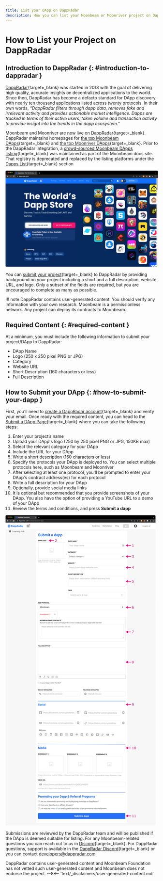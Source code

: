 ```yaml
---
title: List your DApp on DappRadar
description: How you can list your Moonbeam or Moonriver project on DappRadar, a listing and ranking platform for smart contracts and DApps deployed to Moonbeam.
---
```


# How to List your Project on DappRadar

## Introduction to DappRadar {: #introduction-to-dappradar }

[DappRadar](https://dappradar.com){target=\_blank} was started in 2018 with the goal of delivering high quality, accurate insights on decentralized applications to the world. Since then, DappRadar has become a defacto standard for DApp discovery with nearly ten thousand applications listed across twenty protocols. In their own words, *“DappRadar filters through dapp data, removes fake and irrelevant activity and provides actionable market intelligence. Dapps are tracked in terms of their active users, token volume and transaction activity to provide insight into the trends in the dapp ecosystem.”*

Moonbeam and Moonriver are [now live on DappRadar](https://dappradar.com/blog/dappradar-now-tracking-dapps-on-moonbeam-moonriver){target=\_blank}. DappRadar maintains homepages for [the top Moonbeam DApps](https://dappradar.com/rankings/protocol/moonbeam){target=\_blank} and [the top Moonriver DApps](https://dappradar.com/rankings/protocol/moonriver){target=\_blank}. Prior to the DappRadar integration, a [crowd-sourced Moonbeam DApps listing](https://github.com/moonbeam-foundation/moonbeam-project-directory){target=\_blank} was maintained as part of the Moonbeam docs site. That registry is deprecated and replaced by the listing platforms under the [Dapps List](/learn/dapps-list/){target=\_blank} section

![DappRadar Home Page](/images/learn/dapps-list/dapp-radar/dapp-radar-1.webp)

You can [submit your project](https://dappradar.com/dashboard/submit-dapp){target=\_blank} to DappRadar by providing background on your project including a short and a full description, website URL, and logo. Only a subset of the fields are required, but you are encouraged to complete as many as possible.

!!! note
    DappRadar contains user-generated content. You should verify any information with your own research. Moonbeam is a permissionless network. Any project can deploy its contracts to Moonbeam.

## Required Content {: #required-content }

At a minimum, you must include the following information to submit your project/DApp to DappRadar:

 - DApp Name
 - Logo (250 x 250 pixel PNG or JPG)
 - Category
 - Website URL
 - Short Description (160 characters or less)
 - Full Description

## How to Submit your DApp {: #how-to-submit-your-dapp }

First, you'll need to [create a DappRadar account](https://auth.dappradar.com/email-register){target=\_blank} and verify your email. Once ready with the required content, you can head to the [Submit a DApp Page](https://dappradar.com/dashboard/submit-dapp){target=\_blank} where you can take the following steps:

 1. Enter your project’s name
 2. Upload your DApp's logo (250 by 250 pixel PNG or JPG, 150KB max)  
 3. Select the relevant category for your DApp
 4. Include the URL for your DApp
 5. Write a short description (160 characters or less)
 6. Specify the protocols your DApp is deployed to. You can select multiple protocols here, such as Moonbeam and Moonriver
 7. After selecting at least one protocol, you'll be prompted to enter your DApp's contract address(es) for each protocol
 8. Write a full description for your DApp
 9. Optionally, provide social media links
 10. It is optional but recommended that you provide screenshots of your DApp. You also have the option of providing a YouTube URL to a demo of your DApp
 11. Review the terms and conditions, and press **Submit a dapp**

![How to Submit your DApp](/images/learn/dapps-list/dapp-radar/dapp-radar-2.webp)

Submissions are reviewed by the DappRadar team and will be published if the DApp is deemed suitable for listing. For any Moonbeam-related questions you can reach out to us in [Discord](https://discord.com/invite/PfpUATX){target=\_blank}. For DappRadar questions, support is available in the  [DappRadar Discord](https://discord.com/invite/4ybbssrHkm){target=\_blank} or you can contact [developers@dappradar.com](mailto:developers@dappradar.com).

<div class="page-disclaimer">
  DappRadar contains user-generated content and Moonbeam Foundation has not vetted such user-generated content and Moonbeam does not endorse the project.
  --8<-- 'text/_disclaimers/user-generated-content.md'
</div>
